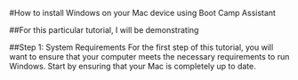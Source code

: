 #How to install Windows on your Mac device using Boot Camp Assistant

##For this particular tutorial, I will be demonstrating 

##Step 1: System Requirements
For the first step of this tutorial, you will want to ensure that your computer meets the necessary requirements to run Windows. Start by ensuring that your Mac is completely up to date. 
